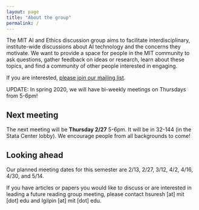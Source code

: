 ```yaml
---
layout: page
title: "About the group"
permalink: /
---
```


The MIT AI and Ethics discussion group aims to facilitate interdisciplinary, institute-wide discussions about AI technology and the concerns they motivate. We want to provide a space for people in the MIT community to ask questions, gather feedback on ideas or research, learn about these topics, and find a community of other people interested in engaging. 

If you are interested, [please join our mailing list](https://groups.mit.edu/webmoira/list/ai-ethics).

UPDATE: In spring 2020, we will have bi-weekly meetings on Thursdays from 5-6pm!


## Next meeting

The next meeting will be **Thursday 2/27** 5-6pm. It will be in 32-144 (in the Stata Center lobby).  We encourage people from all backgrounds to come! 


## Looking ahead

Our planned meeting dates for this semester are 2/13, 2/27, 3/12, 4/2, 4/16, 4/30, and 5/14.

If you have articles or papers you would like to discuss or are interested in leading a future reading group meeting, please contact hsuresh [at] mit [dot] edu and lgilpin [at] mit [dot] edu. 
